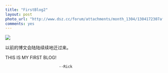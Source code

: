 ```yaml
---
title: "FirstBlog2"
layout: post
photo_url: "http://www.dsz.cc/forum/attachments/month_1304/1304172307afdd7fd16b9d357f.jpg"
comments: yes
---
```


![](http://www.dsz.cc/forum/attachments/month_1304/1304172307afdd7fd16b9d357f.jpg)

以前的博文会陆陆续续地迁过来。

THIS IS MY FIRST BLOG!

							--Rick

